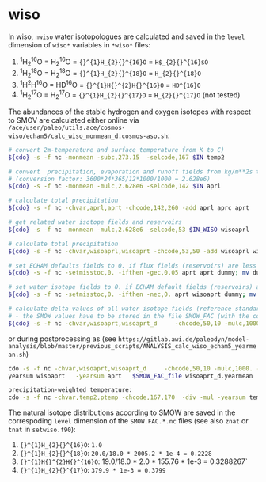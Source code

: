 # wiso

In wiso, `nwiso` water isotopologues are calculated and saved in the `level` dimension of `wiso*` variables in `*wiso*` files:
1. <sup>1</sup>H<sub>2</sub><sup>16</sup>O = H<sub>2</sub><sup>16</sup>O = `{}^{1}H_{2}{}^{16}O` = `H$_{2}{}^{16}$O`
2. <sup>1</sup>H<sub>2</sub><sup>18</sup>O = H<sub>2</sub><sup>18</sup>O = `{}^{1}H_{2}{}^{18}O` = `H_{2}{}^{18}O`
3. <sup>1</sup>H<sup>2</sup>H<sup>16</sup>O = HD<sup>16</sup>O = `{}^{1}H{}^{2}H{}^{16}O` = `HD^{16}O`
4. <sup>1</sup>H<sub>2</sub><sup>17</sup>O = H<sub>2</sub><sup>17</sup>O = `{}^{1}H_{2}{}^{17}O` = `H_{2}{}^{17}O` (not tested)

The abundances of the stable hydrogen and oxygen isotopes with respect to SMOV are calculated either online via `/ace/user/paleo/utils.ace/cosmos-wiso/echam5/calc_wiso_monmean_d.cosmos-aso.sh`:
```bash
# convert 2m-temperature and surface temperature from K to C)
${cdo} -s -f nc -monmean -subc,273.15  -selcode,167 $IN temp2

# convert  precipitation, evaporation and runoff fields from kg/m**2s to mm/month
# (conversion factor: 3600*24*365/12*1000/1000 = 2.628e6)
${cdo} -s -f nc -monmean -mulc,2.628e6 -selcode,142 $IN aprl

# calculate total precipitation
${cdo} -s -f nc -chvar,aprl,aprt -chcode,142,260 -add aprl aprc aprt

# get related water isotope fields and reservoirs
${cdo} -s -f nc -monmean -mulc,2.628e6 -selcode,53 $IN_WISO wisoaprl

# calculate total precipitation
${cdo} -s -f nc -chvar,wisoaprl,wisoaprt -chcode,53,50 -add wisoaprl wisoaprc wisoaprt

# set ECHAM defaults fields to 0. if flux fields (reservoirs) are less than 0.05 mm/month (0.05 mm)
${cdo} -s -f nc -setmisstoc,0. -ifthen -gec,0.05 aprt aprt dummy; mv dummy aprt

# set water isotope fields to 0. if ECHAM default fields (reservoirs) are zero
${cdo} -s -f nc -setmisstoc,0. -ifthen -nec,0. aprt wisoaprt dummy; mv dummy wisoaprt

# calculate delta values of all water isotope fields (reference standard: SMOW) 
# - the SMOW values have to be stored in the file SMOW_FAC (with the correct grid size & order of isotope values!)
${cdo} -s -f nc -chvar,wisoaprt,wisoaprt_d     -chcode,50,10 -mulc,1000 -subc,1. -div -div wisoaprt   aprt   ${SMOW_FAC} wisoaprt_d
```
or during postprocessing as (see `https://gitlab.awi.de/paleodyn/model-analysis/blob/master/previous_scripts/ANALYSIS_calc_wiso_echam5_yearmean.sh`)
```bash
cdo -s -f nc -chvar,wisoaprt,wisoaprt_d     -chcode,50,10 -mulc,1000. -subc,1. -div -div 
yearsum wisoaprt   -yearsum aprt   $SMOW_FAC_file wisoaprt_d.yearmean

precipitation-weighted temperature:
cdo -s -f nc -chvar,temp2,ptemp -chcode,167,170  -div -mul -yearsum temp2 -yearsum aprt -yearsum aprt ptemp.yearmean
```

The natural isotope distributions according to SMOW are saved in the correspoding `level` dimension of the `SMOW.FAC.*.nc` files (see also `znat` or `tnat` in `setwiso.f90`):
1. `{}^{1}H_{2}{}^{16}O`: `1.0`
2. `{}^{1}H_{2}{}^{18}O`: `20.0/18.0 * 2005.2 * 1e-4 = 0.2228`
3. `{}^{1}H{}^{2}H{}^{16}O`: 19.0/18.0 * 2.0 * 155.76 * 1e-3 = 0.3288267`
4. `{}^{1}H_{2}{}^{17}O`: `379.9 * 1e-3 = 0.3799`



